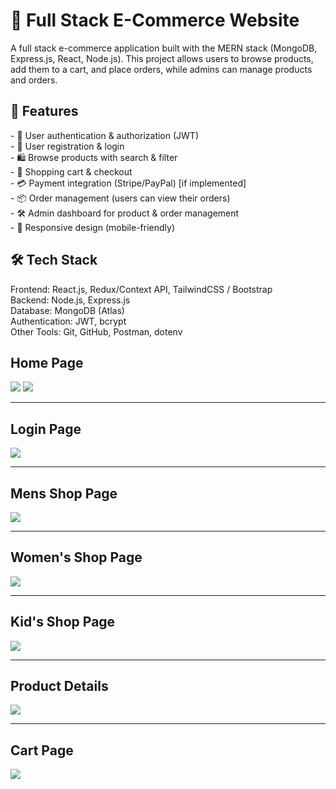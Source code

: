 <h1>🛒 Full Stack E-Commerce Website
</h1>
<p>A full stack e-commerce application built with the MERN stack (MongoDB, Express.js, React, Node.js).  
This project allows users to browse products, add them to a cart, and place orders, while admins can manage products and orders.
</p>
<h2> 🚀 Features</h2>

<p>- 🔐 User authentication & authorization (JWT)<br>
- 👤 User registration & login<br>
- 🛍 Browse products with search & filter<br>
- 🛒 Shopping cart & checkout<br>
- 💳 Payment integration (Stripe/PayPal) [if implemented]<br>
- 📦 Order management (users can view their orders)<br>
- 🛠 Admin dashboard for product & order management<br>
- 📱 Responsive design (mobile-friendly)
</p>
<h2>🛠 Tech Stack
</h2>
<p>Frontend: React.js, Redux/Context API, TailwindCSS / Bootstrap <br>
 Backend: Node.js, Express.js <br>
  Database: MongoDB (Atlas) <br>
 Authentication: JWT, bcrypt <br>
 Other Tools: Git, GitHub, Postman, dotenv</p>
 <h2>Home Page</h2>
 <img src="homepage.jpeg" >
 <img src="homepage2.jpeg">
 <hr>
 <h2>Login Page</h2>
 <img src="loginpage.jpeg">
 <hr>
 <h2>Mens Shop Page</h2>
 <img src="men.jpeg">
 <hr>
 <h2>Women's Shop Page</h2>
 <img src="women.jpeg">
 <hr>
 <h2>Kid's Shop Page</h2>
 <img src="kids.jpeg">
 <hr>
 <h2>Product Details</h2>
 <img src="productdetails.jpeg">
 <hr>
 <h2>Cart Page</h2>
 <img src="cartpage.jpeg">
 
 
